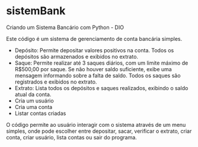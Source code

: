 # sistemBank

Criando um Sistema Bancário com Python - DIO

Este código é um sistema de gerenciamento de conta bancária simples.

- Depósito: Permite depositar valores positivos na conta. Todos os depósitos são armazenados e exibidos no extrato.
- Saque: Permite realizar até 3 saques diários, com um limite máximo de R$500,00 por saque. Se não houver saldo suficiente, exibe uma mensagem informando sobre a falta de saldo. Todos os saques são registrados e exibidos no extrato.
- Extrato: Lista todos os depósitos e saques realizados, exibindo o saldo atual da conta.
- Cria um usuário
- Cria uma conta
- Listar contas criadas

O código permite ao usuário interagir com o sistema através de um menu simples, onde pode escolher entre depositar, sacar, verificar o extrato, criar conta, criar usuário, lista contas ou sair do programa.
